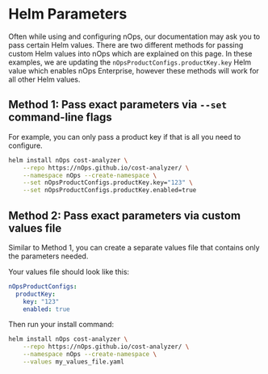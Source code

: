# Helm Parameters

Often while using and configuring nOps, our documentation may ask you to pass certain Helm values. There are two different methods for passing custom Helm values into nOps which are explained on this page. In these examples, we are updating the `nOpsProductConfigs.productKey.key` Helm value which enables nOps Enterprise, however these methods will work for all other Helm values.

## Method 1: Pass exact parameters via `--set` command-line flags

For example, you can only pass a product key if that is all you need to configure.

```sh
helm install nOps cost-analyzer \
    --repo https://nOps.github.io/cost-analyzer/ \
    --namespace nOps --create-namespace \
    --set nOpsProductConfigs.productKey.key="123" \
    --set nOpsProductConfigs.productKey.enabled=true
```

## Method 2: Pass exact parameters via custom values file

Similar to Method 1, you can create a separate values file that contains only the parameters needed.

Your values file should look like this:

```yaml
nOpsProductConfigs:
  productKey: 
    key: "123"
    enabled: true
```

Then run your install command:

```sh
helm install nOps cost-analyzer \
    --repo https://nOps.github.io/cost-analyzer/ \
    --namespace nOps --create-namespace \
    --values my_values_file.yaml
```
